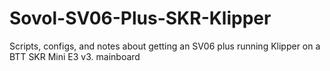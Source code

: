 # Sovol-SV06-Plus-SKR-Klipper
Scripts, configs, and notes about getting an SV06 plus running Klipper on a BTT SKR Mini E3 v3. mainboard
